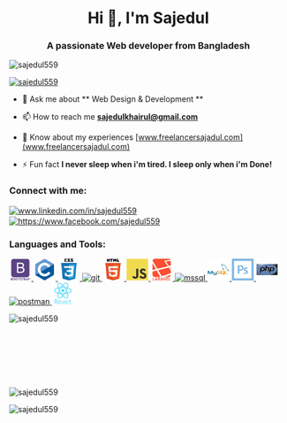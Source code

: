 <h1 align="center">Hi 👋, I'm Sajedul</h1>
<h3 align="center">A passionate Web developer from Bangladesh</h3>

<p align="left"> <img src="https://komarev.com/ghpvc/?username=sajedul559&label=Profile%20views&color=0e75b6&style=flat" alt="sajedul559" /> </p>

<p align="left"> <a href="https://github.com/ryo-ma/github-profile-trophy"><img src="https://github-profile-trophy.vercel.app/?username=sajedul559" alt="sajedul559" /></a> </p>

- 💬 Ask me about ** Web Design & Development **

- 📫 How to reach me **sajedulkhairul@gmail.com**

- 📄 Know about my experiences [www.freelancersajadul.com](www.freelancersajadul.com)

- ⚡ Fun fact **I never sleep when i'm tired. I sleep only when i'm Done!**

<h3 align="left">Connect with me:</h3>
<p align="left">
<a href="https://linkedin.com/in/www.linkedin.com/in/sajedul559" target="blank"><img align="center" src="https://raw.githubusercontent.com/rahuldkjain/github-profile-readme-generator/master/src/images/icons/Social/linked-in-alt.svg" alt="www.linkedin.com/in/sajedul559" height="30" width="40" /></a>
<a href="https://fb.com/https://www.facebook.com/sajedul559" target="blank"><img align="center" src="https://raw.githubusercontent.com/rahuldkjain/github-profile-readme-generator/master/src/images/icons/Social/facebook.svg" alt="https://www.facebook.com/sajedul559" height="30" width="40" /></a>
</p>

<h3 align="left">Languages and Tools:</h3>
<p align="left"> <a href="https://getbootstrap.com" target="_blank"> <img src="https://raw.githubusercontent.com/devicons/devicon/master/icons/bootstrap/bootstrap-plain-wordmark.svg" alt="bootstrap" width="40" height="40"/> </a> <a href="https://www.cprogramming.com/" target="_blank"> <img src="https://raw.githubusercontent.com/devicons/devicon/master/icons/c/c-original.svg" alt="c" width="40" height="40"/> </a> <a href="https://www.w3schools.com/css/" target="_blank"> <img src="https://raw.githubusercontent.com/devicons/devicon/master/icons/css3/css3-original-wordmark.svg" alt="css3" width="40" height="40"/> </a> <a href="https://git-scm.com/" target="_blank"> <img src="https://www.vectorlogo.zone/logos/git-scm/git-scm-icon.svg" alt="git" width="40" height="40"/> </a> <a href="https://www.w3.org/html/" target="_blank"> <img src="https://raw.githubusercontent.com/devicons/devicon/master/icons/html5/html5-original-wordmark.svg" alt="html5" width="40" height="40"/> </a> <a href="https://developer.mozilla.org/en-US/docs/Web/JavaScript" target="_blank"> <img src="https://raw.githubusercontent.com/devicons/devicon/master/icons/javascript/javascript-original.svg" alt="javascript" width="40" height="40"/> </a> <a href="https://laravel.com/" target="_blank"> <img src="https://raw.githubusercontent.com/devicons/devicon/master/icons/laravel/laravel-plain-wordmark.svg" alt="laravel" width="40" height="40"/> </a> <a href="https://www.microsoft.com/en-us/sql-server" target="_blank"> <img src="https://www.svgrepo.com/show/303229/microsoft-sql-server-logo.svg" alt="mssql" width="40" height="40"/> </a> <a href="https://www.mysql.com/" target="_blank"> <img src="https://raw.githubusercontent.com/devicons/devicon/master/icons/mysql/mysql-original-wordmark.svg" alt="mysql" width="40" height="40"/> </a> <a href="https://www.photoshop.com/en" target="_blank"> <img src="https://raw.githubusercontent.com/devicons/devicon/master/icons/photoshop/photoshop-line.svg" alt="photoshop" width="40" height="40"/> </a> <a href="https://www.php.net" target="_blank"> <img src="https://raw.githubusercontent.com/devicons/devicon/master/icons/php/php-original.svg" alt="php" width="40" height="40"/> </a> <a href="https://postman.com" target="_blank"> <img src="https://www.vectorlogo.zone/logos/getpostman/getpostman-icon.svg" alt="postman" width="40" height="40"/> </a> <a href="https://reactjs.org/" target="_blank"> <img src="https://raw.githubusercontent.com/devicons/devicon/master/icons/react/react-original-wordmark.svg" alt="react" width="40" height="40"/> </a> </p>

<!-- <h3 align="left">Support:</h3>
<p><a href="https://www.buymeacoffee.com/sajedul"> <img align="left" src="https://cdn.buymeacoffee.com/buttons/v2/default-yellow.png" height="50" width="210" alt="sajedul" /></a></p><br><br><br> -->

<p><img align="left" src="https://github-readme-stats.vercel.app/api/top-langs?username=sajedul559&show_icons=true&locale=en&layout=compact" alt="sajedul559" /></p>
<br><br><br><br><br><br><br>

<p>&nbsp;<img align="left" src="https://github-readme-stats.vercel.app/api?username=sajedul559&show_icons=true&locale=en" alt="sajedul559" /></p>

<p><img align="left" src="https://github-readme-streak-stats.herokuapp.com/?user=sajedul559&" alt="sajedul559" /></p>
